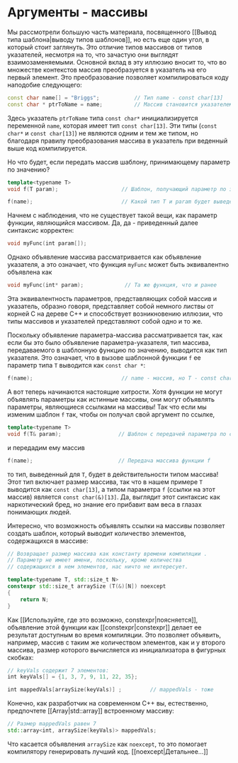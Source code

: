 # Аргументы - массивы

Мы рассмотрели большую часть материала, посвященного [[Вывод типа шаблона|выводу типов шаблонов]], но есть еще один угол, в который стоит заглянуть. Это отличие типов массивов от типов указателей, несмотря на то, что зачастую они выглядят взаимозаменяемыми. Основ­ной вклад в эту иллюзию вносит то, что во множестве контекстов массив преобразуется в указатель на его первый элемент. Это преобразование позволяет компилироваться коду наподобие следующего:
```c++
const char name[] = "Briggs";           // Тип name - const char[13]
const char * ptrToName = name;          // Массив становится указателем
```

Здесь указатель `ptrToName` типа `const char*` инициализируется переменной `name`, которая имеет тип `const char[13]`. Эти типы (`const char*` и `const char[13]`) не являются одним и тем же типом, но благодаря правилу преобразования массива в указатель при­ веденный выше код компилируется.

Но что будет, если передать массив шаблону, принимающему параметр по значению?
```c++
template<typeпame Т>
void f(T param);                    // Шаблон, получающий параметр по значению

f(name);                            // Какой тип Т и param будет выведен?
```

Начнем с наблюдения, что не существует такой вещи, как параметр функции, являю­щийся массивом. Да, да - приведенный далее синтаксис корректен:
```c++
void myFunc(iпt param[]);
```

Однако объявление массива рассматривается как объявление указателя, а это означает, что функция `myFunc` может быть эквивалентно объявлена как
```c++
void myFunc(iпt* param);             // Та же функция, что и ранее
```

Эта эквивалентность параметров, представляющих собой массив и указатель, образно го­воря, представляет собой немного листвы от корней С на дереве С++ и способствует возникновению иллюзии, что типы массивов и указателей представляют собой одно и то же.

Поскольку объявление параметра-массива рассматривается так, как если бы это было объявление параметра-указателя, тип массива, передаваемого в шаблонную функцию по значению, выводится как тип указателя. Это означает, что в вызове шаблонной функции `f` ее параметр типа `Т` выводится как `const char *`:
```c++
f(name);                            // nаmе - массив, но Т - coпst char*
```

А вот теперь начинаются настоящие хитрости. Хотя функции не могут объявлять параметры как истинные массивы, они могут объявлять параметры, являющиеся ссылками на массивы! Так что если мы изменим шаблон `f` так, чтобы он получал свой аргумент по ссылке,
```c++
template<typeпame Т>
void f(T& param);                  // Шаблон с передачей параметра по ссылке
```

и передадим ему массив
```c++
f(пame);                           // Передача массива функции f
```

то тип, выведенный для `Т`, будет в действительности типом массива! Этот тип включает размер массива, так что в нашем примере `T` выводится как `const char[13]`, а типом параметра `f` (ссылки на этот массив) является `const char(&)[13]`. Да, выглядит этот синтаксис как наркотический бред, но знание его прибавит вам веса в глазах понимающих людей.

Интересно, что возможность объявлять ссылки на массивы позволяет создать шаблон, который выводит количество элементов, содержащихся в массиве:
```c++
// Возвращает размер массива как константу времени компиляции .
// Параметр не имеет имени, поскольку, кроме количества
// содержащихся в нем элементов, нас ничто не интересует.

template<typeпame Т, std::size_t N>
constexpr std::size_t arraySize (T(&)[N]) nоехсерt
{
	return N;
}
```

Как [[Используйте, где это возможно, constexpr|поясняется]], объявление этой функции как [[constexpr|constexpr]] делает ее результат доступным во время компиляции. Это позволяет объявить, например, массив с таким же количеством элементов, как и у второго массива, размер которого вычисляется из инициализатора в фигурных скобках:
```c++
// keyVals содержит 7 элементов:
iпt keyVals[] = {1, 3, 7, 9, 11, 22, 35};

iпt mappedVals[arraySize(keyVals)] ;         // mappedVals - тоже
```

Конечно, как разработчик на современном С++ вы, естественно, предпочтете [[Array|std::array]] встроенному массиву:
```c++
// Размер mappedVals равен 7
std::array<iпt, arraySize(keyVals)> mappedVals;
```

Что касается объявления `arraySize` как `nоехсерt`, то это помогает компилятору генери­ровать лучший код. [[noexcept|Детальнее...]]
